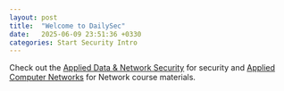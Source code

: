 ```yaml
---
layout: post
title:  "Welcome to DailySec"
date:   2025-06-09 23:51:36 +0330
categories: Start Security Intro
---
```


Check out the [Applied Data & Network Security][ans] for security and [Applied Computer Networks][acn] for Network course materials.

[ans]: https://ans.dailysec.ir/
[acn]:   https://acn.dailysec.ir/
